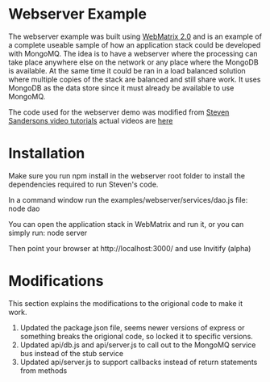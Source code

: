 Webserver Example
=================

The webserver example was built using [WebMatrix 2.0](http://www.microsoft.com/web/webmatrix/) and is an example of a complete useable sample of how an application stack could be developed with MongoMQ.  The idea is to have a webserver where the processing can take place anywhere else on the network or any place where the MongoDB is available.  At the same time it could be ran in a load balanced solution where multiple copies of the stack are balanced and still share work.  It uses MongoDB as the data store since it must already be available to use MongoMQ.

The code used for the webserver demo was modified from [Steven Sandersons video tutorials](https://github.com/SteveSanderson/nodejs-webmatrix-video-tutorials) actual videos are [here](http://blog.stevensanderson.com/2012/07/09/node-js-development-with-webmatrix-2-and-express/)

Installation
============

Make sure you run npm install in the webserver root folder to install the dependencies required to run Steven's code.

In a command window run the examples/webserver/services/dao.js file:
  node dao

You can open the application stack in WebMatrix and run it, or you can simply run:
  node server
  
Then point your browser at http://localhost:3000/ and use Invitify (alpha)

Modifications
=============

This section explains the modifications to the origional code to make it work.

  1) Updated the package.json file, seems newer versions of express or something breaks the origional code, so locked it to specific versions.
  2) Updated api/db.js and api/server.js to call out to the MongoMQ service bus instead of the stub service
  3) Updated api/server.js to support callbacks instead of return statements from methods